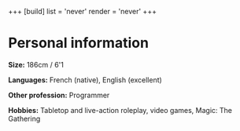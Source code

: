 +++
[build]
  list = 'never'
  render = 'never'
+++

# Personal information

**Size:** 186cm / 6'1

**Languages:** French (native), English (excellent)

**Other profession:** Programmer

**Hobbies:** Tabletop and live-action roleplay, video games, Magic: The Gathering
